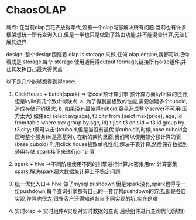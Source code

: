 # ChaosOLAP
痛点: 在当前olap百花齐放得年代,没有一个olap能够解决所有问题.当前也有许多框架想统一所有查询入口,但是一半也只是做到了路由功能,并不能混合计算,无法扩展其边界.

design: 
整个design围绕着 olap is storage 来做,任何 olap engine,我都可以把你看成是 storage,每个 storage 使用通用得output formage,链接所有olap组件,并让其发挥自己最大得优点


以下是几个能够想得到得case:
1. ClickHouse + batch(spark)  => 低cost预计算引擎 
预计算方面kylin做的还行,但是kylin有几个致命得缺点:
  a. 为了得到最极致的性能,需要创建多个cuboid,造成存储开销极大,
  b. 如果没有最佳得cuboid,容易造成整个server不可用(压力太大)
如果sql select avg(age), t3.city from (selct max(price), age, id from table where xxx group by age, id) t jion  t3 on t.id = t3.id group by t3.city;
t表可以击中cuboid,但是当没有最优得cuboid的时候,base cuboid会压垮整个服务(id是高基列), 在新的架构里面,我们可以使用部分预计算的表(base cuboid) 利用click house极致单机性能,解决子表计算,然后保存数据到通用存储,spark接下来进行join计算


2. spark + hive =>不同阶段使用不同的引擎进行计算,io密集用mr 计算密集spark,解决spark超大数据集计算上不稳定问题

3. 统一优化入口=> hive 做了mysql pushdown 但是spark没有,spark也得写一份pushdown,每个查询引擎都有自己的一套异构pushdown的方法,都是各自实现,差异也很大,很多客户还得知道各自不同实现的坑,实在是难

4. 实时olap => 实时组件A实现对实时数据的查询,后续组件进行查询优化(猜想)


